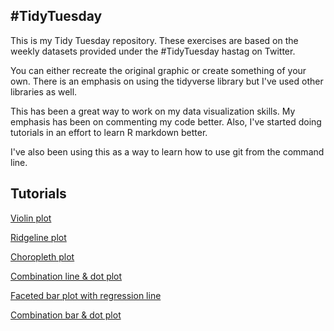 ## #TidyTuesday

This is my Tidy Tuesday repository. These exercises are based on the weekly datasets provided under the #TidyTuesday hastag on Twitter.

You can either recreate the original graphic or create something of your own. There is an emphasis on using the tidyverse library but I've used other libraries as well.

This has been a great way to work on my data visualization skills. My emphasis has been on commenting my code better. Also, I've started doing tutorials in an effort to learn R markdown better.

I've also been using this as a way to learn how to use git from the command line.

## Tutorials

[Violin plot](https://github.com/sapo83/TidyTuesday/blob/master/TT.9.4.18/TT.9.4.18.box.plot.md)

[Ridgeline plot](https://github.com/sapo83/TidyTuesday/blob/master/TT.9.4.18/TT.9.4.18.ridgeline.md)

[Choropleth plot](https://github.com/sapo83/TidyTuesday/blob/master/TT.9.11.18/TT.9.11.18.choropleth.md)

[Combination line & dot plot](https://github.com/sapo83/TidyTuesday/blob/master/TT.8.28.18/TT.8.28.18.line.dot.plot.md)

[Faceted bar plot with regression line](https://github.com/sapo83/TidyTuesday/blob/master/TT.8.21.18/1.md)

[Combination bar & dot plot](https://github.com/sapo83/TidyTuesday/blob/master/TT.6.5.18/1.md)
